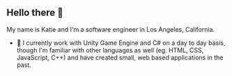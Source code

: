## Hello there 👋
My name is Katie and I'm a software engineer in Los Angeles, California.

- :star2: I currently work with Unity Game Engine and C# on a day to day basis, though I'm familiar with other languages as well (eg. HTML, CSS, JavaScript, C++) and have created small, web based applications in the past.

<!---
moose15/moose15 is a ✨ special ✨ repository because its `README.md` (this file) appears on your GitHub profile.
You can click the Preview link to take a look at your changes.
--->
